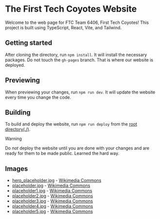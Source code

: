# The First Tech Coyotes Website

Welcome to the web page for FTC Team 6406, First Tech Coyotes!
This project is built using TypeScript, React, Vite, and Tailwind.

## Getting started

After cloning the directory, run `npm install`. It will install the necessary packages.
Do not touch the `gh-pages` branch. That is where our website is deployed.

## Previewing

When previewing your changes, run `npm run dev`. It will update the website every time you change the code.

## Building

To build and deploy the website, run `npm run deploy` from the [root directory(./)](./).

> [!Warning]
> Do _not_ deploy the website until you are done with your changes and are ready for them to be made public.
> Learned the hard way.

## Images

- [hero_placeholder.jpg](/public/assets/hero_placeholder.jpg) - [Wikimedia Commons](https://commons.wikimedia.org/wiki/File:Man_Atop_A_Mountain_(187811195).jpeg)
- [placeholder.jpg](/public/assets/gallery/placeholder.jpg) - [Wikimedia Commons](https://commons.wikimedia.org/wiki/File:Himalayas,_Ama_Dablam,_Nepal.jpg)
- [placeholder1.jpg](/public/assets/gallery/placeholder1.jpg) - [Wikimedia Commons](https://commons.wikimedia.org/wiki/File:WTB_20220723_Ulrichsberg_Aussichtsturm_Alpenblick_9792.jpg)
- [placeholder2.jpg](/public/assets/gallery/placeholder2.jpg) -
  [Wikimedia Commons](https://commons.wikimedia.org/wiki/File:001_Golden_jackal_and_azureum_flowers_in_Jim_Corbett_National_Park_Photo_by_Giles_Laurent.jpg)
- [placeholder3.jpg](/public/assets/gallery/placeholder3.jpg) - [Wikimedia Commons](https://commons.wikimedia.org/wiki/File:Lycoris_radiata_Ans1.jpg)
- [placeholder4.jpg](/public/assets/gallery/placeholder4.jpg) - [Wikimedia Commons](https://commons.wikimedia.org/wiki/File:Dampf_003_2020_02_13.jpg)
- [placeholder5.jpg](/public/assets/gallery/placeholder5.jpg) -
  [Wikimedia Commons](<https://commons.wikimedia.org/wiki/File:Waterworks_Museum_-_defunct_Chestnut_Hill_Pumping_Station_(85495s)bw.jpg>)
